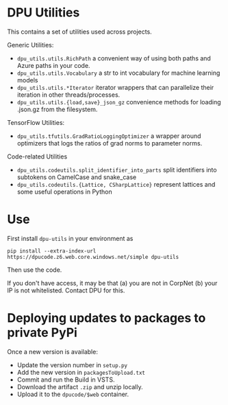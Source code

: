 DPU Utilities
====

This contains a set of utilities used across projects.

Generic Utilities:
* `dpu_utils.utils.RichPath` a convenient way of using both paths and Azure paths in your code.
* `dpu_utils.utils.Vocabulary` a str to int vocabulary for machine learning models
* `dpu_utils.utils.*Iterator` iterator wrappers that can parallelize their iteration in other threads/processes.
* `dpu_utils.utils.{load,save}_json_gz` convenience methods for loading .json.gz from the filesystem.

TensorFlow Utilities:
* `dpu_utils.tfutils.GradRatioLoggingOptimizer` a wrapper around optimizers that logs the ratios of grad norms to parameter norms.

Code-related Utilities
* `dpu_utils.codeutils.split_identifier_into_parts` split identifiers into subtokens on CamelCase and snake_case
* `dpu_utils.codeutils.{Lattice, CSharpLattice}` represent lattices and some useful operations in Python


Use
=======
First install `dpu-utils` in your environment as

```
pip install --extra-index-url https://dpucode.z6.web.core.windows.net/simple dpu-utils
```
Then use the code.

If you don't have access, it may be that (a) you are not in CorpNet (b) your IP is not whitelisted. Contact DPU for this.


Deploying updates to packages to private PyPi
=======
Once a new version is available:
* Update the version number in `setup.py`
* Add the new version in `packagesToUpload.txt`
* Commit and run the Build in VSTS.
* Download the artifact `.zip` and unzip locally.
* Upload it to the `dpucode/$web` container.

